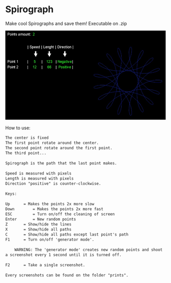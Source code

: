 # Spirograph

Make cool Spirographs and save them! 
Executable on .zip

![Preview-Screens](https://github.com/JVictorDias/Spirograph/blob/master/preview.jpg)

How to use:

	The center is fixed
	The first point rotate around the center.
	The second point rotate around the first point.
	The third point...

	Spirograph is the path that the last point makes.

	Speed is measured with pixels
	Length is measured with pixels
	Direction "positive" is counter-clockwise.

	Keys:

	Up 		= Makes the points 2x more slow
	Down 		= Makes the points 2x more fast
	ESC 		= Turn on/off the cleaning of screen
	Enter		= New random points
	Z		= Show/hide the lines
	X		= Show/hide all paths
	C		= Show/hide all paths except last point's path
	F1		= Turn on/off 'generator mode'.
		 
		WARNING: The 'generator mode' creates new random points and shoot a screenshot every 1 second until it is turned off.
	
	F2		= Take a single screenshot.

	Every screenshots can be found on the folder "prints".
